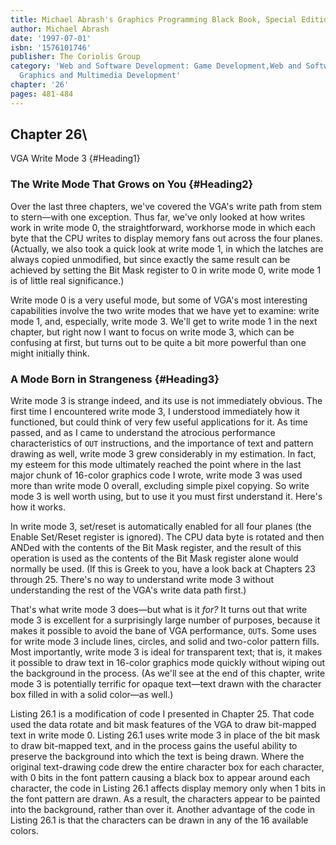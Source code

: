 ```yaml
---
title: Michael Abrash's Graphics Programming Black Book, Special Edition
author: Michael Abrash
date: '1997-07-01'
isbn: '1576101746'
publisher: The Coriolis Group
category: 'Web and Software Development: Game Development,Web and Software Development:
  Graphics and Multimedia Development'
chapter: '26'
pages: 481-484
---
```


## Chapter 26\
 VGA Write Mode 3 {#Heading1}

### The Write Mode That Grows on You {#Heading2}

Over the last three chapters, we've covered the VGA's write path from
stem to stern—with one exception. Thus far, we've only looked at how
writes work in write mode 0, the straightforward, workhorse mode in
which each byte that the CPU writes to display memory fans out across
the four planes. (Actually, we also took a quick look at write mode 1,
in which the latches are always copied unmodified, but since exactly the
same result can be achieved by setting the Bit Mask register to 0 in
write mode 0, write mode 1 is of little real significance.)

Write mode 0 is a very useful mode, but some of VGA's most interesting
capabilities involve the two write modes that we have yet to examine:
write mode 1, and, especially, write mode 3. We'll get to write mode 1
in the next chapter, but right now I want to focus on write mode 3,
which can be confusing at first, but turns out to be quite a bit more
powerful than one might initially think.

### A Mode Born in Strangeness {#Heading3}

Write mode 3 is strange indeed, and its use is not immediately obvious.
The first time I encountered write mode 3, I understood immediately how
it functioned, but could think of very few useful applications for it.
As time passed, and as I came to understand the atrocious performance
characteristics of `OUT` instructions, and the importance of text and
pattern drawing as well, write mode 3 grew considerably in my
estimation. In fact, my esteem for this mode ultimately reached the
point where in the last major chunk of 16-color graphics code I wrote,
write mode 3 was used more than write mode 0 overall, excluding simple
pixel copying. So write mode 3 is well worth using, but to use it you
must first understand it. Here's how it works.

In write mode 3, set/reset is automatically enabled for all four planes
(the Enable Set/Reset register is ignored). The CPU data byte is rotated
and then ANDed with the contents of the Bit Mask register, and the
result of this operation is used as the contents of the Bit Mask
register alone would normally be used. (If this is Greek to you, have a
look back at Chapters 23 through 25. There's no way to understand write
mode 3 without understanding the rest of the VGA's write data path
first.)

That's what write mode 3 does—but what is it *for?* It turns out that
write mode 3 is excellent for a surprisingly large number of purposes,
because it makes it possible to avoid the bane of VGA performance,
`OUT`s. Some uses for write mode 3 include lines, circles, and solid
and two-color pattern fills. Most importantly, write mode 3 is ideal for
transparent text; that is, it makes it possible to draw text in 16-color
graphics mode quickly without wiping out the background in the process.
(As we'll see at the end of this chapter, write mode 3 is potentially
terrific for opaque text—text drawn with the character box filled in
with a solid color—as well.)

Listing 26.1 is a modification of code I presented in Chapter 25. That
code used the data rotate and bit mask features of the VGA to draw
bit-mapped text in write mode 0. Listing 26.1 uses write mode 3 in place
of the bit mask to draw bit-mapped text, and in the process gains the
useful ability to preserve the background into which the text is being
drawn. Where the original text-drawing code drew the entire character
box for each character, with 0 bits in the font pattern causing a black
box to appear around each character, the code in Listing 26.1 affects
display memory only when 1 bits in the font pattern are drawn. As a
result, the characters appear to be painted into the background, rather
than over it. Another advantage of the code in Listing 26.1 is that the
characters can be drawn in any of the 16 available colors.
